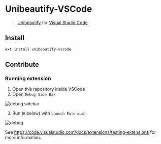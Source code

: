 # Unibeautify-VSCode

> [Unibeautify](https://unibeautify.com/) for [Visual Studio Code](https://code.visualstudio.com/)

## Install

```bash
ext install unibeautify-vscode
```

## Contribute

### Running extension

1. Open this repository inside VSCode
2. Open `Debug Side Bar`

![debug sidebar](https://msdnshared.blob.core.windows.net/media/2016/10/image364.png)

3. Run (`B` below) with `Launch Extension`

![debug](https://code.visualstudio.com/assets/docs/editor/debugging/debugging_hero.png)

See https://code.visualstudio.com/docs/extensions/testing-extensions for more information.